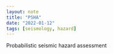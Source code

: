 ```yaml
---
layout: note
title: "PSHA"
date: "2022-01-12"
tags: [seismology, hazard]
---
```


Probabilistic seismic hazard assessment